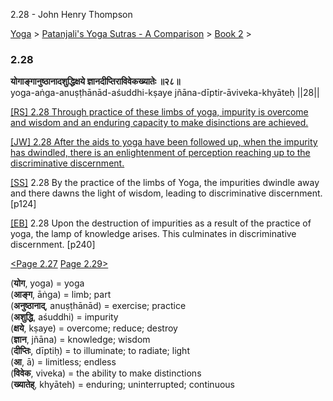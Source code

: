 2.28 - John Henry Thompson 

[Yoga](../../../yoga.html)‎ > ‎[Patanjali's Yoga Sutras - A Comparison](../../patanjani.html)‎ > ‎[Book 2](../book-2.html)‎ > ‎

### 2.28

**योगाङ्गानुष्ठानादशुद्धिक्षये ज्ञानदीप्तिराविवेकख्यातेः ॥२८॥**  
yoga-aṅga-anuṣṭhānād-aśuddhi-kṣaye jñāna-dīptir-āviveka-khyāteḥ ||28||  
  
  
[\[RS\] 2.28 Through practice of these limbs of yoga, impurity is overcome and wisdom and an enduring capacity to make disinctions are achieved.](http://www.ashtangayoga.info/philosophy/yoga-sutra-patanjali/chapter-2/item/yoga-anga-anushthanad-ashuddhi-kshaye-jnana/)  
  
[\[JW\] 2.28 After the aids to yoga have been followed up, when the impurity has dwindled, there is an enlightenment of perception reaching up to the discriminative discernment.](http://books.google.com/books?id=YzFImjtOxUwC&pg=PA172&ci=124%2C651%2C790%2C86&source=bookclip)  
  
[\[SS\]](http://www.amazon.com/Yoga-Sutras-Patanjali-Commentary-Satchidananda/dp/0932040381) 2.28 By the practice of the limbs of Yoga, the impurities dwindle away and there dawns the light of wisdom, leading to discriminative discernment. \[p124\]  
  
[\[EB\]](http://www.amazon.com/Yoga-Sutras-Patanjali-Translation-Commentary/dp/0865477361/ref=sr_1_1?ie=UTF8&s=books&qid=1250508322&sr=1-1) 2.28 Upon the destruction of impurities as a result of the practice of yoga, the lamp of knowledge arises. This culminates in discriminative discernment. \[p240\]  
  
[<Page 2.27](227.html)  [Page 2.29>](229.html)  
  
  

(**योग**, yoga) = yoga  
(**आङ्ग**, āṅga) = limb; part  
(**अनुष्ठानाद्**, anuṣṭhānād) = exercise; practice  
(**अशुद्धि**, aśuddhi) = impurity  
(**क्षये**, kṣaye) = overcome; reduce; destroy  
(**ज्ञान**, jñāna) = knowledge; wisdom  
(**दीप्तिः**, dīptiḥ) = to illuminate; to radiate; light  
(**आ**, ā) = limitless; endless  
(**विवेक**, viveka) = the ability to make distinctions  
(**ख्यातेह्**, khyāteh) = enduring; uninterrupted; continuous

